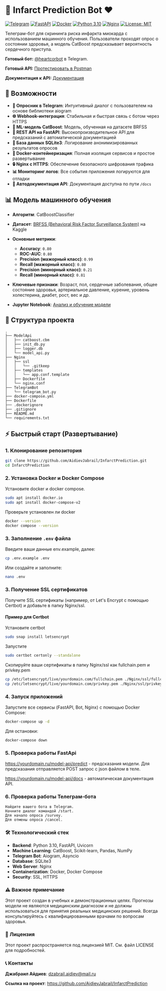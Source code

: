 # 🤖 Infarct Prediction Bot ❤️

[![Telegram](https://img.shields.io/badge/Telegram-Bot-blue?logo=telegram)](https://t.me/heartcorbot)
[![FastAPI](https://img.shields.io/badge/FastAPI-API-green?logo=fastapi)](https://makemlbehappy.ru/model-api/docs)
[![Docker](https://img.shields.io/badge/Docker-Container-blue?logo=docker)](https://www.docker.com/)
[![Python 3.10](https://img.shields.io/badge/Python-3.10-yellow?logo=python)](https://www.python.org/)
[![Nginx](https://img.shields.io/badge/Nginx-Reverse%20Proxy-green?logo=nginx)](https://nginx.org/)
[![License: MIT](https://img.shields.io/badge/License-MIT-yellow.svg)](https://opensource.org/licenses/MIT)

Телеграм-бот для скрининга риска инфаркта миокарда с использованием машинного обучения. Пользователи проходят опрос о состоянии здоровья, а модель CatBoost предсказывает вероятность сердечного приступа.

**Готовый бот:** [@heartcorbot](https://t.me/heartcorbot) в Telegram.

**Готовый API:** [Протестировать в Postman](https://www.postman.com/aidievjabrail-1402364/workspace/github/request/47712792-7c843c1e-6840-4b8b-ba32-cc807dbdcbb8?action=share&source=copy-link&creator=47712792)

**Документация к API:** [Документация](https://makemlbehappy.ru/model-api/docs)

## 🚀 Возможности

* **🤖 Опросник в Telegram**: Интуитивный диалог с пользователем на основе библиотеки aiogram
* **🌐 Webhook-интеграция**: Стабильная и быстрая связь с ботом через HTTPS
* **🧠 ML-модель CatBoost**: Mодель, обученная на датасете BRFSS
* **🚀 REST API на FastAPI**: Высокопроизводительное API для предсказаний с автоматической документацией
* **💾 База данных SQLite3**: Логирование анонимизированных результатов опросов
* **🐳 Docker-контейнеризация**: Полная изоляция сервисов и простое развертывание
* **🔒 Nginx с HTTPS**: Обеспечение безопасного шифрования трафика
* **📊 Мониторинг логов**: Все события приложения логируются для отладки
* **📝 Автодокументация API**: Документация доступна по пути `/docs`

## 📊 Модель машинного обучения

* **Алгоритм**: CatBoostClassifier
* **Датасет**: [BRFSS (Behavioral Risk Factor Surveillance System)](https://www.kaggle.com/datasets/cdc/behavioral-risk-factor-surveillance-system) на Kaggle
* **Основные метрики**:
  * **Accuracy**: `0.80`
  * **ROC-AUC**: `0.80`
  * **Precision (мажорный класс)**: `0.99`
  * **Recall (мажорный класс)**: `0.80`
  * **Precision (минорный класс)**: `0.21`
  * **Recall (минорный класс)**: `0.81`

* **Ключевые признаки**: Возраст, пол, сердечные заболевания, общее состояние здоровья, артериальное давление, курение, уровень холестерина, диабет, рост, вес и др.

* **Jupyter Notebook**: [Анализ и обучение модели](https://www.kaggle.com/code/jabr1one/ml-rus)

## 📁 Структура проекта

```text
.
├── ModelApi
│   ├── catboost.cbm
│   ├── init_db.py
│   ├── logger.db
│   └── model_api.py
├── Nginx
│   ├── ssl
│   │   └── .gitkeep
│   ├── templates
│   │   └── app.conf.template
│   ├── Dockerfile
│   └── nginx.conf
├── TelegramBot
│   └── telegram_bot.py
├── docker-compose.yml
├── Dockerfile
├── .dockerignore
├── .gitignore
├── README.md
└── requirements.txt
```

## ⚡ Быстрый старт (Развертывание)

### 1. Клонирование репозитория

```bash
git clone https://github.com/AidievJabrail/InfarctPrediction.git
cd InfarctPrediction
```

### 2. Установка Docker и Docker Compose

Установите docker и docker compose.

```bash
sudo apt install docker.io
sudo apt install docker-compose-v2
```

Проверьте установлен ли docker

```bash
docker --version
docker compose --version
```

### 3. Заполнение `.env` файла

Введите ваши данные env.example, далее:

```bash
cp .env.example .env
```

Или создайте и заполните:

```bash
nano .env
```

### 3. Получение SSL сертификатов

Получите SSL сертификаты (например, от Let's Encrypt с помощью Certbot) и добавьте в папку Nginx/ssl.

#### Пример для Certbot

Установите certbot

```bash
sudo snap install letsencrypt
```

Запустите

```bash
sudo certbot certonly --standalone
```

Скопируйте ваши сертификаты в папку Nginx/ssl как fullchain.pem и privkey.pem

```bash
cp /etc/letsencrypt/live/yourdomain.com/fullchain.pem ./Nginx/ssl/fullchain.pem
cp /etc/letsencrypt/live/yourdomain.com/privkey.pem ./Nginx/ssl/privkey.pem
```

### 4. Запуск приложений

Запустите все сервисы (FastAPI, Bot, Nginx) с помощью Docker Compose:

```bash
docker-compose up -d
```

Для остановки:

```bash
docker-compose down
```

### 5. Проверка работы FastApi

<https://yourdomain.ru/model-api/predict> - предсказания модели. Для предсказания отправляется POST запрос с json файлом в теле.

<https://yourdomain.ru/model-api/docs> - автоматическая документация API.

### 6. Проверка работы Телеграм-бота

```
Найдите вашего бота в Telegram.
Начните диалог командой /start.
Для начало опроса /survey.
Для отмены опроса /cancel.
```

### 🛠 Технологический стек

*   **Backend**: Python 3.10, FastAPI, Uvicorn
*   **Machine Learning**: CatBoost, Scikit-learn, Pandas, NumPy
*   **Telegram Bot**: Aiogram, Asyncio
*   **Database**: SQLite3
*   **Web Server**: Nginx
*   **Containerization**: Docker, Docker Compose
*   **Security**: SSL, HTTPS



### ⚠️ Важное примечание

Этот проект создан в учебных и демонстрационных целях. Прогнозы модели не являются медицинским диагнозом и не должны использоваться для принятия реальных медицинских решений. Всегда консультируйтесь с квалифицированными врачами по вопросам здоровья.

### 📄 Лицензия

Этот проект распространяется под лицензией MIT. См. файл LICENSE для подробностей.

### 📞 Контакты

**Джабраил Айдиев**: <dzabrail.aidiev@mail.ru>

**Ссылка на проект**: https://github.com/AidievJabrail/InfarctPrediction